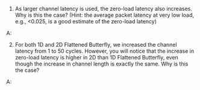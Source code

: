 1. As larger channel latency is used, the zero-load latency also increases. Why is this the case? (Hint: the average packet latency at very low load, e.g., <0.025, is a good estimate of the zero-load latency)

A: 

2. For both 1D and 2D Flattened Butterfly, we increased the channel latency from 1 to 50 cycles. However, you will notice that the increase in zero-load latency is higher in 2D than 1D Flattened Butterfly, even though the increase in channel length is exactly the same. Why is this the case?

A: 